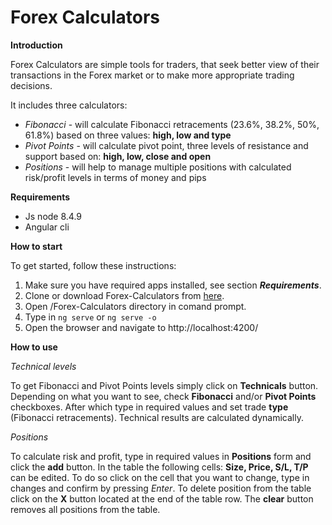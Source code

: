 # Forex Calculators

**Introduction**

 Forex Calculators are simple tools for traders, that seek better view of their transactions in the Forex market or to make more appropriate trading decisions.

It includes three calculators: 
* _Fibonacci_ - will calculate Fibonacci retracements (23.6%, 38.2%, 50%, 61.8%) based on three values: **high, low and type**
* _Pivot Points_ - will calculate pivot point, three levels of resistance and support based on: **high, low, close and open**
* _Positions_ - will help to manage multiple positions with calculated risk/profit levels in terms of money and pips

**Requirements**

* Js node 8.4.9
* Angular cli

**How to start**

To get started, follow these instructions:

1. Make sure you have required apps installed, see section _**Requirements**_.
2. Clone or download Forex-Calculators from [here](https://github.com/kpawelczak/forex-calculators).
3. Open /Forex-Calculators directory in comand prompt.
4. Type in 
<code>ng serve</code> 
or 
<code>ng serve -o</code>
5. Open the browser and navigate to http://localhost:4200/

**How to use**

_Technical levels_

 To get Fibonacci and Pivot Points levels simply click on **Technicals** button. Depending on what you want to see, check **Fibonacci** and/or **Pivot Points** checkboxes. After which type in required values and set trade **type** (Fibonacci retracements). Technical results are calculated dynamically.

_Positions_

 To calculate risk and profit, type in required values in **Positions** form and click the **add** button. 
In the table the following cells: **Size, Price, S/L, T/P** can be edited. To do so click on the cell that you want to change, type in changes and confirm by pressing _Enter_.
To delete position from the table click on the **X** button located at the end of the table row.
The **clear** button removes all positions from the table.


